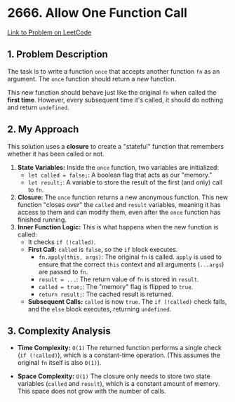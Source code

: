 # 2666. Allow One Function Call

[Link to Problem on LeetCode](https://leetcode.com/problems/allow-one-function-call/)

## 1. Problem Description

The task is to write a function `once` that accepts another function `fn` as an argument. The `once` function should return a *new* function.

This new function should behave just like the original `fn` when called the **first time**. However, every subsequent time it's called, it should do nothing and return `undefined`.

## 2. My Approach

This solution uses a **closure** to create a "stateful" function that remembers whether it has been called or not.

1.  **State Variables:** Inside the `once` function, two variables are initialized:
    * `let called = false;`: A boolean flag that acts as our "memory."
    * `let result;`: A variable to store the result of the first (and only) call to `fn`.
2.  **Closure:** The `once` function returns a new anonymous function. This new function "closes over" the `called` and `result` variables, meaning it has access to them and can modify them, even after the `once` function has finished running.
3.  **Inner Function Logic:** This is what happens when the new function is called:
    * It checks `if (!called)`.
    * **First Call:** `called` is `false`, so the `if` block executes.
        * `fn.apply(this, args)`: The original `fn` is called. `apply` is used to ensure that the correct `this` context and all arguments (`...args`) are passed to `fn`.
        * `result = ...`: The return value of `fn` is stored in `result`.
        * `called = true;`: The "memory" flag is flipped to `true`.
        * `return result;`: The cached result is returned.
    * **Subsequent Calls:** `called` is now `true`. The `if (!called)` check fails, and the `else` block executes, returning `undefined`.



## 3. Complexity Analysis

* **Time Complexity:** `O(1)`
    The returned function performs a single check (`if (!called)`), which is a constant-time operation. (This assumes the original `fn` itself is also `O(1)`).

* **Space Complexity:** `O(1)`
    The closure only needs to store two state variables (`called` and `result`), which is a constant amount of memory. This space does not grow with the number of calls.